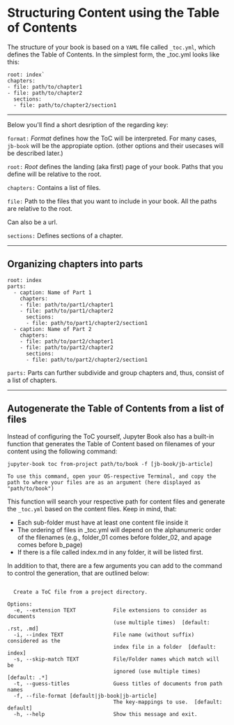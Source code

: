 # **Structuring Content using the Table of Contents**

The structure of your book is based on a `YAML` file called `_toc.yml`, which defines the Table of Contents.
In the simplest form, the _toc.yml looks like this:

```format: jb-book
root: index`
chapters:
- file: path/to/chapter1
- file: path/to/chapter2
  sections:
  - file: path/to/chapter2/section1
```
___
Below you'll find a short desription of the regarding key:

`format:`
*Format* defines how the ToC will be interpreted. For many cases, `jb-book` will be the appropiate option. (other options and their usecases will be  described later.)

`root:`
*Root* defines the landing (aka first) page of your book. Paths that you define will be relative to the root.

`chapters:`
Contains a list of files.

`file:`
Path to the files that you want to include in your book. All the paths are relative to the root.

Can also be a url. 

`sections:`
Defines sections of a chapter.
___
## Organizing chapters into parts

```format: jb-book
root: index
parts:
  - caption: Name of Part 1
    chapters:
    - file: path/to/part1/chapter1
    - file: path/to/part1/chapter2
      sections:
      - file: path/to/part1/chapter2/section1
  - caption: Name of Part 2
    chapters:
    - file: path/to/part2/chapter1
    - file: path/to/part2/chapter2
      sections:
      - file: path/to/part2/chapter2/section1
```
`parts:`
Parts can further subdivide and group chapters and, thus, consist of a list of chapters. 
___
## Autogenerate the Table of Contents from a list of files
Instead of configuring the ToC yourself, Jupyter Book also has a built-in function that generates the Table of Content based on filenames of your content using the following command:

`jupyter-book toc from-project path/to/book -f [jb-book/jb-article]`

```{note} Note
To use this command, open your OS-respective Terminal, and copy the path to where your files are as an argument (here displayed as "path/to/book")
```

This function will search your respective path for content files and generate the `_toc.yml` based on the content files. Keep in mind, that:
* Each sub-folder must have at least one content file inside it
* The ordering of files in _toc.yml will depend on the alphanumeric order of the filenames (e.g., folder_01 comes before folder_02, and apage comes before b_page)
* If there is a file called index.md in any folder, it will be listed first.

In addition to that, there are a few arguments you can add to the command to control the generation, that are outlined below:

```Usage: jupyter-book toc from-project [OPTIONS] SITE_DIR

  Create a ToC file from a project directory.

Options:
  -e, --extension TEXT            File extensions to consider as documents
                                  (use multiple times)  [default: .rst, .md]
  -i, --index TEXT                File name (without suffix) considered as the
                                  index file in a folder  [default: index]
  -s, --skip-match TEXT           File/Folder names which match will be
                                  ignored (use multiple times)  [default: .*]
  -t, --guess-titles              Guess titles of documents from path names
  -f, --file-format [default|jb-book|jb-article]
                                  The key-mappings to use.  [default: default]
  -h, --help                      Show this message and exit.
  ````
